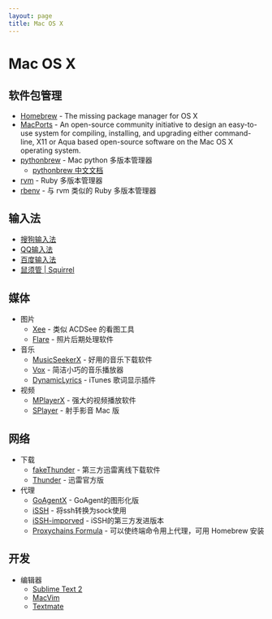 ```yaml
---
layout: page
title: Mac OS X
---
```


# Mac OS X

## 软件包管理

* [Homebrew](http://mxcl.github.com/homebrew/) - The missing package manager for OS X
* [MacPorts](http://www.macports.org) - An open-source community initiative to design an easy-to-use system for compiling, installing, and upgrading either command-line, X11 or Aqua based open-source software on the Mac OS X operating system.
* [pythonbrew](https://github.com/utahta/pythonbrew) - Mac python 多版本管理器
  * [pythonbrew 中文文档](http://pythonbrew.readthedocs.org/en/latest/)
* [rvm](http://rvm.io) - Ruby 多版本管理器
* [rbenv](https://github.com/sstephenson/rbenv) - 与 rvm 类似的 Ruby 多版本管理器

## 输入法

* [搜狗输入法](http://pinyin.sogou.com/mac/)
* [QQ输入法](http://shurufa.qq.com/mac/)
* [百度输入法](http://shouji.baidu.com/input/mac.html)
* [鼠须管 | Squirrel](http://code.google.com/p/rimeime/wiki/Downloads)

## 媒体

* 图片
  * [Xee](http://wakaba.c3.cx/s/apps/xee) - 类似 ACDSee 的看图工具
  * [Flare](http://flareapp.com/) - 照片后期处理软件
* 音乐
  * [MusicSeekerX](http://blog.4321.la/article/2011-08-28-musicseekerx) - 好用的音乐下载软件
  * [Vox](http://voxapp.didgeroo.com/) - 简洁小巧的音乐播放器
  * [DynamicLyrics](http://martianz.cn/dynamiclyrics) - iTunes 歌词显示插件
* 视频
  * [MPlayerX](http://mplayerx.org/) - 强大的视频播放软件
  * [SPlayer](http://www.splayer.org/) - 射手影音 Mac 版

## 网络

* 下载
  * [fakeThunder](http://martianz.cn/fakethunder) - 第三方迅雷离线下载软件
  * [Thunder](http://mac.xunlei.com) - 迅雷官方版
* 代理
  * [GoAgentX](https://github.com/ohdarling/GoAgentX) - GoAgent的图形化版
  * [iSSH](http://macserve.org.uk/projects/issh/) - 将ssh转换为sock使用
  * [iSSH-imporved](http://code.google.com/p/issh-improved/) - iSSH的第三方发进版本
  * [Proxychains Formula](https://github.com/lxneng/homebrew/commit/25da1bef5a9631315e078a5124c91ec785ff5efe) - 可以使终端命令用上代理，可用 Homebrew 安装

## 开发

* 编辑器
  * [Sublime Text 2](http://www.sublimetext.com/)
  * [MacVim](http://code.google.com/p/macvim/)
  * [Textmate](http://macromates.com/)
